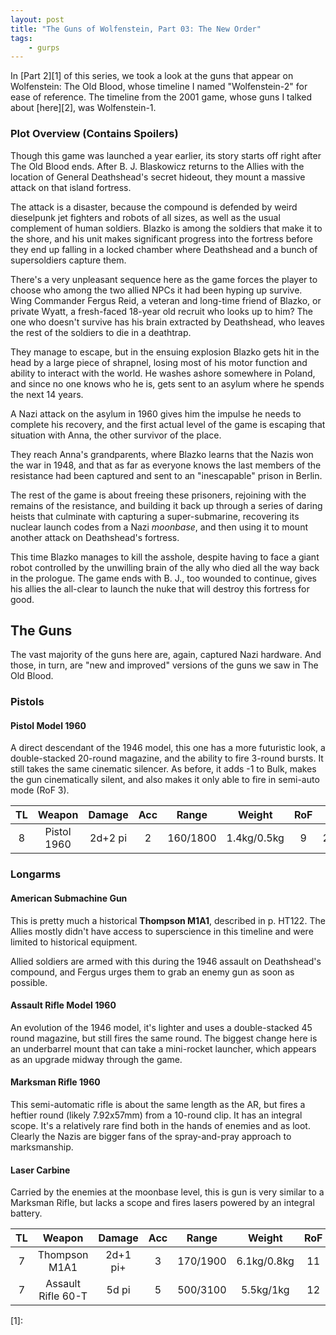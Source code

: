 ```yaml
---
layout: post
title: "The Guns of Wolfenstein, Part 03: The New Order"
tags:
    - gurps
---
```


In [Part 2][1] of this series, we took a look at the guns that appear on
Wolfenstein: The Old Blood, whose timeline I named "Wolfenstein-2" for ease of
reference. The timeline from the 2001 game, whose guns I talked about [here][2],
was Wolfenstein-1.

### Plot Overview (Contains Spoilers)

Though this game was launched a year earlier, its story starts off right after
The Old Blood ends. After B. J. Blaskowicz returns to the Allies with the
location of General Deathshead's secret hideout, they mount a massive attack on
that island fortress.

The attack is a disaster, because the compound is defended by weird dieselpunk
jet fighters and robots of all sizes, as well as the usual complement of human
soldiers. Blazko is among the soldiers that make it to the shore, and his unit
makes significant progress into the fortress before they end up falling in a
locked chamber where Deathshead and a bunch of supersoldiers capture them.

There's a very unpleasant sequence here as the game forces the player to choose
who among the two allied NPCs it had been hyping up survive. Wing
Commander Fergus Reid, a veteran and long-time friend of Blazko, or private
Wyatt, a fresh-faced 18-year old recruit who looks up to him? The one who
doesn't survive has his brain extracted by Deathshead, who leaves the rest of
the soldiers to die in a deathtrap.

They manage to escape, but in the ensuing explosion Blazko gets hit in the head
by a large piece of shrapnel, losing most of his motor function and ability to
interact with the world. He washes ashore somewhere in Poland, and since no one
knows who he is, gets sent to an asylum where he spends the next 14 years.

A Nazi attack on the asylum in 1960 gives him the impulse he needs to complete
his recovery, and the first actual level of the game is escaping that situation
with Anna, the other survivor of the place.

They reach Anna's grandparents, where Blazko learns that the Nazis won the war
in 1948, and that as far as everyone knows the last members of the resistance
had been captured and sent to an "inescapable" prison in Berlin.

The rest of the game is about freeing these prisoners, rejoining with the
remains of the resistance, and building it back up through a series of daring
heists that culminate with capturing a super-submarine, recovering its nuclear
launch codes from a Nazi _moonbase_, and then using it to mount another attack
on Deathshead's fortress.

This time Blazko manages to kill the asshole, despite having to face a giant
robot controlled by the unwilling brain of the ally who died all the way back in
the prologue. The game ends with B. J., too wounded to continue, gives his
allies the all-clear to launch the nuke that will destroy this fortress for
good.

## The Guns

The vast majority of the guns here are, again, captured Nazi hardware. And
those, in turn, are "new and improved" versions of the guns we saw in The Old
Blood.

### Pistols

#### Pistol Model 1960

A direct descendant of the 1946 model, this one has a more futuristic look, a
double-stacked 20-round magazine, and the ability to fire 3-round bursts. It
still takes the same cinematic silencer. As before, it adds -1 to Bulk, makes
the gun cinematically silent, and also makes it only able to fire in semi-auto
mode (RoF 3).

| TL | Weapon      | Damage  | Acc | Range    | Weight      | RoF | Shots   | ST | Bulk | Rcl |
|:--:|:-----------:|:-------:|:---:|:--------:|:-----------:|:---:|:-------:|:--:|:----:|:----|
| 8  | Pistol 1960 | 2d+2 pi | 2   | 160/1800 | 1.4kg/0.5kg | 9   | 20+1(3) | 10 | -2   | 2   |

### Longarms

#### American Submachine Gun

This is pretty much a historical **Thompson M1A1**, described in p. HT122. The
Allies mostly didn't have access to superscience in this timeline and were
limited to historical equipment.

Allied soldiers are armed with this during the 1946 assault on Deathshead's
compound, and Fergus urges them to grab an enemy gun as soon as possible.

#### Assault Rifle Model 1960

An evolution of the 1946 model, it's lighter and uses a double-stacked 45 round
magazine, but still fires the same round. The biggest change here is an
underbarrel mount that can take a mini-rocket launcher, which appears as an
upgrade midway through the game.

#### Marksman Rifle 1960

This semi-automatic rifle is about the same length as the AR, but fires a
heftier round (likely 7.92x57mm) from a 10-round clip. It has an integral
scope. It's a relatively rare find both in the hands of enemies and as
loot. Clearly the Nazis are bigger fans of the spray-and-pray approach to
marksmanship.

#### Laser Carbine

Carried by the enemies at the moonbase level, this is gun is very similar to a
Marksman Rifle, but lacks a scope and fires lasers powered by an integral
battery.

| TL | Weapon             | Damage   | Acc | Range    | Weight      | RoF | Shots   | ST  | Bulk | Rcl |
|:--:|:------------------:|:--------:|:---:|:--------:|:-----------:|:---:|:-------:|:---:|:----:|:----|
| 7  | Thompson M1A1      | 2d+1 pi+ | 3   | 170/1900 | 6.1kg/0.8kg | 11  | 30+1(3) | 10† | -5   | 2   |
| 7  | Assault Rifle 60-T | 5d pi    | 5   | 500/3100 | 5.5kg/1kg   | 12  | 45+1(3) | 9†  | -5   | 2   |

[1]:

